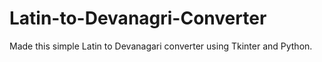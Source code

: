 # Latin-to-Devanagri-Converter
Made this simple Latin to Devanagari converter using Tkinter and Python.
